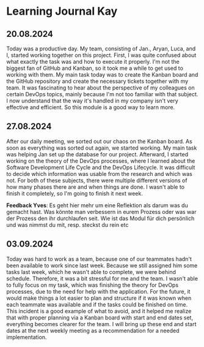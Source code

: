 # Learning Journal Kay

## 20.08.2024

Today was a productive day. My team, consisting of Jan., Aryan, Luca, and I, started working together on this project. First, I was quite confused about what exactly the task was and how to execute it properly. I'm not the biggest fan of GitHub and Kanban, so it took me a while to get used to working with them. My main task today was to create the Kanban board and the GitHub repository and create the necessary tickets together with my team. It was fascinating to hear about the perspective of my colleagues on certain DevOps topics, mainly because I'm not too familiar with that subject. I now understand that the way it's handled in my company isn't very effective and efficient. So this module is a good way to learn more.

## 27.08.2024

After our daily meeting, we sorted out our chaos on the Kanban board. As soon as everything was sorted out again, we started working. My main task was helping Jan set up the database for our project. Afterward, I started working on the theory of the DevOps processes, where I learned about the Software Development Life Cycle and the DevOps Lifecycle. It was difficult to decide which information was usable from the research and which was not. For both of these subjects, there were multiple different versions of how many phases there are and when things are done. I wasn't able to finish it completely, so I'm going to finish it next week.

**Feedback Yves**: Es geht hier mehr um eine Reflektion als darum was du gemacht hast. Was könnte man verbessern in eurem Prozess oder was war der Prozess den ihr durchlaufen seit. Wie ist das Modul für dich persönlich und was nimmst du mit, resp. steckst du rein etc

## 03.09.2024

Today was hard to work as a team, because one of our teammates hadn't been available to work since last week. Because we still assigned him some tasks last week, which he wasn't able to complete, we were behind schedule. Therefore, it was a bit stressful for me and the team. I wasn't able to fully focus on my task, which was finishing the theory for DevOps processes, due to the need for help with the application. For the future, it would make things a lot easier to plan and structure if it was known when each teammate was available and if the tasks could be finished on time. This incident is a good example of what to avoid, and it helped me realize that with proper planning via a Kanban board with start and end dates set, everything becomes clearer for the team. I will bring up these end and start dates at the next weekly meeting as a recommendation for a needed implementation. 